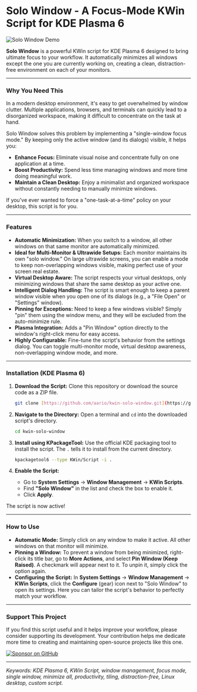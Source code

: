 # Solo Window - A Focus-Mode KWin Script for KDE Plasma 6

![Solo Window Demo](demo.gif)

**Solo Window** is a powerful KWin script for KDE Plasma 6 designed to bring ultimate focus to your workflow. It automatically minimizes all windows except the one you are currently working on, creating a clean, distraction-free environment on each of your monitors.

---

### Why You Need This

In a modern desktop environment, it's easy to get overwhelmed by window clutter. Multiple applications, browsers, and terminals can quickly lead to a disorganized workspace, making it difficult to concentrate on the task at hand.

Solo Window solves this problem by implementing a "single-window focus mode." By keeping only the active window (and its dialogs) visible, it helps you:

-   **Enhance Focus:** Eliminate visual noise and concentrate fully on one application at a time.
-   **Boost Productivity:** Spend less time managing windows and more time doing meaningful work.
-   **Maintain a Clean Desktop:** Enjoy a minimalist and organized workspace without constantly needing to manually minimize windows.

If you've ever wanted to force a "one-task-at-a-time" policy on your desktop, this script is for you.

---

### Features

-   **Automatic Minimization:** When you switch to a window, all other windows on that same monitor are automatically minimized.
-   **Ideal for Multi-Monitor & Ultrawide Setups:** Each monitor maintains its own "solo window." On large ultrawide screens, you can enable a mode to keep non-overlapping windows visible, making perfect use of your screen real estate.
-   **Virtual Desktop Aware:** The script respects your virtual desktops, only minimizing windows that share the same desktop as your active one.
-   **Intelligent Dialog Handling:** The script is smart enough to keep a parent window visible when you open one of its dialogs (e.g., a "File Open" or "Settings" window).
-   **Pinning for Exceptions:** Need to keep a few windows visible? Simply "pin" them using the window menu, and they will be excluded from the auto-minimize rule.
-   **Plasma Integration:** Adds a "Pin Window" option directly to the window's right-click menu for easy access.
-   **Highly Configurable:** Fine-tune the script's behavior from the settings dialog. You can toggle multi-monitor mode, virtual desktop awareness, non-overlapping window mode, and more.
---

### Installation (KDE Plasma 6)

1.  **Download the Script:**
    Clone this repository or download the source code as a ZIP file.
    ```bash
    git clone [https://github.com/aario/kwin-solo-window.git](https://github.com/aario/kwin-solo-window.git)
    ```

2.  **Navigate to the Directory:**
    Open a terminal and `cd` into the downloaded script's directory.
    ```bash
    cd kwin-solo-window
    ```

3.  **Install using KPackageTool:**
    Use the official KDE packaging tool to install the script. The `.` tells it to install from the current directory.
    ```bash
    kpackagetool6 --type KWin/Script -i .
    ```

4.  **Enable the Script:**
    -   Go to **System Settings** -> **Window Management** -> **KWin Scripts**.
    -   Find **"Solo Window"** in the list and check the box to enable it.
    -   Click **Apply**.

The script is now active!

---

### How to Use

-   **Automatic Mode:** Simply click on any window to make it active. All other windows on that monitor will minimize.
-   **Pinning a Window:** To prevent a window from being minimized, right-click its title bar, go to **More Actions**, and select **Pin Window (Keep Raised)**. A checkmark will appear next to it. To unpin it, simply click the option again.
-   **Configuring the Script:** In **System Settings** -> **Window Management** -> **KWin Scripts**, click the **Configure** (gear) icon next to "Solo Window" to open its settings. Here you can tailor the script's behavior to perfectly match your workflow.

---

### Support This Project

If you find this script useful and it helps improve your workflow, please consider supporting its development. Your contribution helps me dedicate more time to creating and maintaining open-source projects like this one.

<a href="https://github.com/sponsors/aario" target="_blank">
  <img src="https://img.shields.io/badge/Sponsor_on_GitHub-❤-db61a2.svg?style=for-the-badge" alt="Sponsor on GitHub">
</a>

---

*Keywords: KDE Plasma 6, KWin Script, window management, focus mode, single window, minimize all, productivity, tiling, distraction-free, Linux desktop, custom script.*
